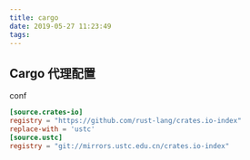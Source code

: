 ```yaml
---
title: cargo
date: 2019-05-27 11:23:49
tags:
---
```



## Cargo 代理配置

conf
```conf
[source.crates-io]
registry = "https://github.com/rust-lang/crates.io-index"
replace-with = 'ustc'
[source.ustc]
registry = "git://mirrors.ustc.edu.cn/crates.io-index"

```